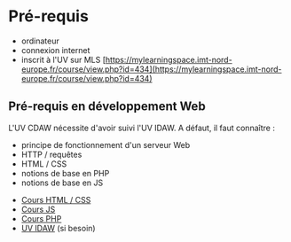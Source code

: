 # Pré-requis

* ordinateur
* connexion internet
* inscrit à l'UV sur MLS [https://mylearningspace.imt-nord-europe.fr/course/view.php?id=434](https://mylearningspace.imt-nord-europe.fr/course/view.php?id=434)

## Pré-requis en développement Web

L'UV CDAW nécessite d'avoir suivi l'UV IDAW. A défaut, il faut connaître :

* principe de fonctionnement d'un serveur Web
* HTTP / requêtes
* HTML / CSS
* notions de base en PHP
* notions de base en JS

- [Cours HTML / CSS](https://www.pierre-giraud.com/html-css-apprendre-coder-cours/)
- [Cours JS](https://www.pierre-giraud.com/javascript-apprendre-coder-cours/)
- [Cours PHP](https://www.pierre-giraud.com/php-mysql-apprendre-coder-cours/)
- [UV IDAW](https://mylearningspace.imt-nord-europe.fr/course/view.php?id=244) (si besoin)
